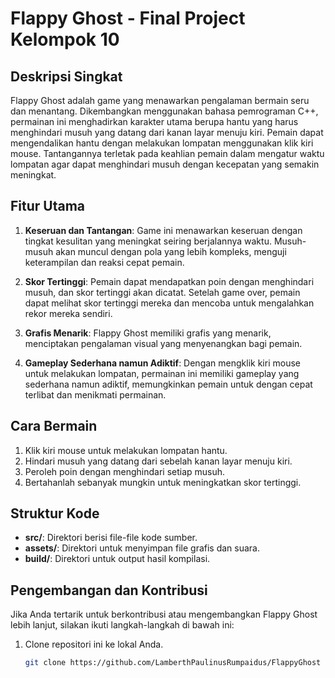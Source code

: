 # Flappy Ghost - Final Project Kelompok 10

## Deskripsi Singkat

Flappy Ghost adalah game yang menawarkan pengalaman bermain seru dan menantang. Dikembangkan menggunakan bahasa pemrograman C++, permainan ini menghadirkan karakter utama berupa hantu yang harus menghindari musuh yang datang dari kanan layar menuju kiri. Pemain dapat mengendalikan hantu dengan melakukan lompatan menggunakan klik kiri mouse. Tantangannya terletak pada keahlian pemain dalam mengatur waktu lompatan agar dapat menghindari musuh dengan kecepatan yang semakin meningkat.

## Fitur Utama

1. **Keseruan dan Tantangan**: Game ini menawarkan keseruan dengan tingkat kesulitan yang meningkat seiring berjalannya waktu. Musuh-musuh akan muncul dengan pola yang lebih kompleks, menguji keterampilan dan reaksi cepat pemain.

2. **Skor Tertinggi**: Pemain dapat mendapatkan poin dengan menghindari musuh, dan skor tertinggi akan dicatat. Setelah game over, pemain dapat melihat skor tertinggi mereka dan mencoba untuk mengalahkan rekor mereka sendiri.

3. **Grafis Menarik**: Flappy Ghost memiliki grafis yang menarik, menciptakan pengalaman visual yang menyenangkan bagi pemain.

4. **Gameplay Sederhana namun Adiktif**: Dengan mengklik kiri mouse untuk melakukan lompatan, permainan ini memiliki gameplay yang sederhana namun adiktif, memungkinkan pemain untuk dengan cepat terlibat dan menikmati permainan.

## Cara Bermain

1. Klik kiri mouse untuk melakukan lompatan hantu.
2. Hindari musuh yang datang dari sebelah kanan layar menuju kiri.
3. Peroleh poin dengan menghindari setiap musuh.
4. Bertahanlah sebanyak mungkin untuk meningkatkan skor tertinggi.

## Struktur Kode

- **src/**: Direktori berisi file-file kode sumber.
- **assets/**: Direktori untuk menyimpan file grafis dan suara.
- **build/**: Direktori untuk output hasil kompilasi.

## Pengembangan dan Kontribusi

Jika Anda tertarik untuk berkontribusi atau mengembangkan Flappy Ghost lebih lanjut, silakan ikuti langkah-langkah di bawah ini:

1. Clone repositori ini ke lokal Anda.
   ```bash
   git clone https://github.com/LamberthPaulinusRumpaidus/FlappyGhost
